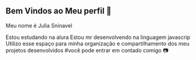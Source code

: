 ## Bem Vindos ao Meu perfil 👋

Meu nome é Julia Sninavel

Estou estudando na alura
Estou mr desenvolvendo na linguagem javascrip
Utilizo esse espaço para minha organização e compartilhamento dos meu projetos desenvolvidos
#você pode entrar em contado comigo 📷 
